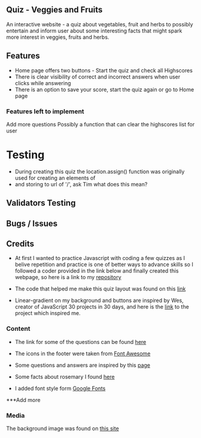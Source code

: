 ## Quiz - Veggies and Fruits

An interactive website - a quiz about vegetables, fruit and herbs to possibly entertain and inform user about some interesting facts that might spark more interest in veggies, fruits and herbs. 

## Features

- Home page offers two buttons - Start the quiz and check all Highscores
- There is clear visibility of correct and incorrect answers when user clicks while answering
- There is an option to save your score, start the quiz again or go to Home page

### Features left to implement 

Add more questions 
Possibly a function that can clear the highscores list for user


# Testing

- During creating this quiz the location.assign() function was originally used for creating an elements of <li> and storing to url of '/', ask Tim what does this mean? 

## Validators Testing

## Bugs / Issues



## Credits

- At first I wanted to practice Javascript with coding a few quizzes as I belive repetition and practice is one of better ways to advance skills so I followed a coder provided in the link below and finally created this webpage, so here is a link to my [repository](https://github.com/totalnoMartina/vegan-quiz)

- The code that helped me make this quiz layout was found on this [link](https://www.youtube.com/watch?v=f4fB9Xg2JEY)

- Linear-gradient on my background and buttons are inspired by Wes, creator of JavaScript 30 projects in 30 days, and here is the [link](https://courses.wesbos.com/account/access/61570d96e15af66ceff732ec/view/194129583) to the project which inspired me.


### Content 


- The link for some of the questions can be found [here](https://laidbackgardener.blog/2017/03/23/10-strange-facts-about-vegetables/)
- The icons in the footer were taken from [Font Awesome](https://fontawesome.com/)
- Some questions and answers are inspired by this [page](https://www.eatfirst.com/en-au/c/blog/fun-facts-about-food)

- Some facts about rosemary I found [here](http://justfunfacts.com/interesting-facts-about-rosemary/)
- I added font style form [Google Fonts](https://fonts.google.com/) 

***Add more 
### Media

The background image was found on [this site](https://www.youworkforthem.com/photo/118813/variety-of-vegetables-fruit-seeds-cereals-beans-spices-superfoods-herbs)

